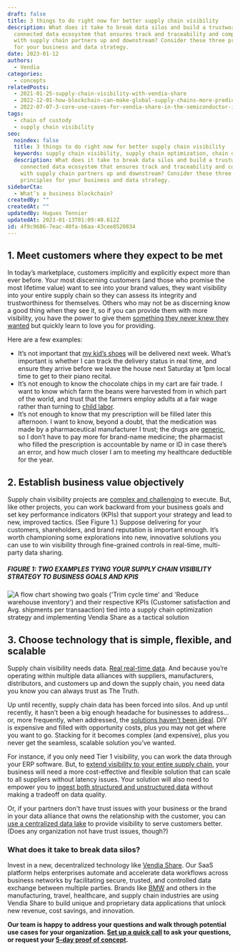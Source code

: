 ```yaml
---
draft: false
title: 3 things to do right now for better supply chain visibility
description: What does it take to break data silos and build a trustworthy
  connected data ecosystem that ensures track and traceability and compliance
  with supply chain partners up and downstream? Consider these three principles
  for your business and data strategy.
date: 2023-01-12
authors:
  - Vendia
categories:
  - concepts
relatedPosts:
  - 2021-01-25-supply-chain-visibility-with-vendia-share
  - 2022-12-01-how-blockchain-can-make-global-supply-chains-more-predictable-and-efficient
  - 2022-07-07-3-core-use-cases-for-vendia-share-in-the-semiconductor-industry
tags:
  - chain of custody
  - supply chain visibility
seo:
  noindex: false
  title: 3 things to do right now for better supply chain visibility
  keywords: supply chain visibility, supply chain optimization, chain of custody
  description: What does it take to break data silos and build a trustworthy
    connected data ecosystem that ensures track and traceability and compliance
    with supply chain partners up and downstream? Consider these three
    principles for your business and data strategy.
sidebarCta:
  - What’s a business blockchain?
createdBy: ""
createdAt: ""
updatedBy: Hugues Tennier
updatedAt: 2023-01-13T01:09:40.612Z
id: 4f9c9686-7eac-40fa-b6aa-43cee8520834
---
```


## 1. Meet customers where they expect to be met

In today’s marketplace, customers implicitly and explicitly expect more than ever before. Your most discerning customers (and those who promise the most lifetime value) want to see into your brand values, they want visibility into your entire supply chain so they can assess its integrity and trustworthiness for themselves. Others who may not be as discerning know a good thing when they see it, so if you can provide them with more visibility, you have the power to give them [something they never knew they wanted](https://www.inc.com/jason-aten/this-was-steve-jobs-most-controversial-legacy-it-was-also-his-most-brilliant.html) but quickly learn to love you for providing.

Here are a few examples:

- It’s not important that [my kid’s shoes](https://www.zappos.com/dr-martens-kids-collection-shoes/CK_XAVIBMVoC9wfiAgMBCwo.zso) will be delivered next week. What’s important is whether I can track the delivery status in real time, and ensure they arrive before we leave the house next Saturday at 1pm local time to get to their piano recital. 
- It’s not enough to know the chocolate chips in my cart are fair trade. I want to know which farm the beans were harvested from in which part of the world, and trust that the farmers employ adults at a fair wage rather than turning to [child labor](https://www.pbs.org/newshour/show/a-dutch-chocolate-companys-fight-to-end-illegal-child-labor).
- It’s not enough to know that my prescription will be filled later this afternoon. I want to know, beyond a doubt, that the medication was made by a pharmaceutical manufacturer I trust; the drugs are [generic](https://www.fda.gov/drugs/generic-drugs/generic-drug-facts), so I don’t have to pay more for brand-name medicine; the pharmacist who filled the prescription is accountable by name or ID in case there’s an error, and how much closer I am to meeting my healthcare deductible for the year.

## 2. Establish business value objectively

Supply chain visibility projects are [complex and challenging](https://www.vendia.com/blog/why-is-supply-chain-visibility-important) to execute. But, like other projects, you can work backward from your business goals and set key performance indicators (KPIs) that support your strategy and lead to new, improved tactics. (See Figure 1.) Suppose delivering for your customers, shareholders, and brand reputation is important enough. It’s worth championing some explorations into new, innovative solutions you can use to win visibility through fine-grained controls in real-time, multi-party data sharing.

##### **FIGURE 1:  TWO EXAMPLES TYING YOUR SUPPLY CHAIN VISIBILITY STRATEGY TO BUSINESS GOALS AND KPIS**

<img src="https://res.cloudinary.com/vendia/image/upload/f_auto,q_90/v1673561720/Blog%20images/SCV_udgav0.png" alt="A flow chart showing two goals ('Trim cycle time' and 'Reduce warehouse inventory') and their respective KPIs (Customer satisfaction and Avg. shipments per transaaction) tied into a supply chain optimization strategy and implementing Vendia Share as a tactical solution" class="image-float-center" />

## 3. Choose technology that is simple, flexible, and scalable

Supply chain visibility needs data. [Real real-time data](https://www.vendia.com/blog/real-time-everything). And because you’re operating within multiple data alliances with suppliers, manufacturers, distributors, and customers up and down the supply chain, you need data you know you can always trust as The Truth.

Up until recently, supply chain data has been forced into silos. And up until recently, it hasn’t been a big enough headache for businesses to address…or, more frequently, when addressed, the [solutions haven’t been ideal](https://www.vendia.com/blog/real-time-data-sharing-vendors). DIY is expensive and filled with opportunity costs, plus you may not get where you want to go. Stacking for it becomes complex (and expensive), plus you never get the seamless, scalable solution you’ve wanted.

For instance, if you only need Tier 1 visibility, you can work the data through your ERP software. But, to [extend visibility to your entire supply chain](https://www.vendia.com/blog/build-a-modern-secure-data-exchange-for-semiconductor-traceability-with-vendia), your business will need a more cost-effective and flexible solution that can scale to all suppliers without latency issues. Your solution will also need to empower you to [ingest both structured and unstructured data](https://www.vendia.com/blog/real-time-data-sharing-challenges) without making a tradeoff on data quality. 

Or, if your partners don't have trust issues with your business or the brand in your data alliance that owns the relationship with the customer, you can [use a centralized data lake](https://www.vendia.com/blog/understanding-real-time-data-lakes) to provide visibility to serve customers better. (Does any organization not have trust issues, though?)

### What does it take to break data silos?

Invest in a new, decentralized technology like [Vendia Share](https://www.vendia.com/product). Our SaaS platform helps enterprises automate and accelerate data workflows across business networks by facilitating secure, trusted, and controlled data exchange between multiple parties. Brands like [BMW](https://www.vendia.com/case-studies/bmw) and others in the manufacturing, travel, healthcare, and supply chain industries are using Vendia Share to build unique and proprietary data applications that unlock new revenue, cost savings, and innovation.

**Our team is happy to address your questions and walk through potential use cases for your organization. [Set up a quick call](https://meetings.hubspot.com/tim-zonca/contact-an-expert) to ask your questions, or request your [5-day proof of concept](https://www.vendia.com/poc).**